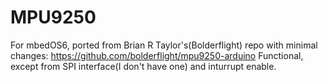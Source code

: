 # MPU9250
For mbedOS6, ported from Brian R Taylor's(Bolderflight) repo with minimal changes:
https://github.com/bolderflight/mpu9250-arduino
Functional, except from SPI interface(I don't have one) and inturrupt enable.
